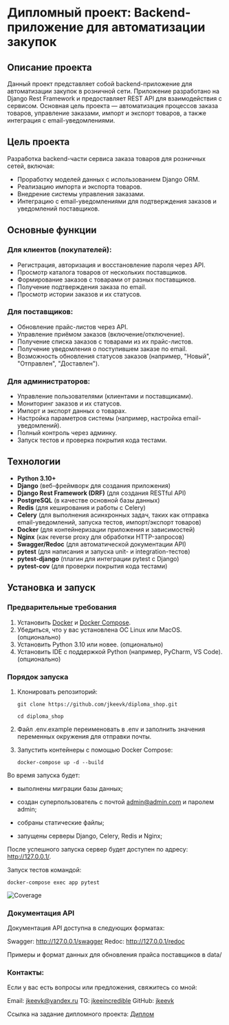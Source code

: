 # Дипломный проект: Backend-приложение для автоматизации закупок

## Описание проекта

Данный проект представляет собой backend-приложение для автоматизации закупок в розничной сети. Приложение разработано на Django Rest Framework и предоставляет REST API для взаимодействия с сервисом. Основная цель проекта — автоматизация процессов заказа товаров, управление заказами, импорт и экспорт товаров, а также интеграция с email-уведомлениями.

## Цель проекта

Разработка backend-части сервиса заказа товаров для розничных сетей, включая:
- Проработку моделей данных с использованием Django ORM.
- Реализацию импорта и экспорта товаров.
- Внедрение системы управления заказами.
- Интеграцию с email-уведомлениями для подтверждения заказов и уведомлений поставщиков.

## Основные функции

### Для клиентов (покупателей):
- Регистрация, авторизация и восстановление пароля через API.
- Просмотр каталога товаров от нескольких поставщиков.
- Формирование заказов с товарами от разных поставщиков.
- Получение подтверждения заказа по email.
- Просмотр истории заказов и их статусов.

### Для поставщиков:
- Обновление прайс-листов через API.
- Управление приёмом заказов (включение/отключение).
- Получение списка заказов с товарами из их прайс-листов.
- Получение уведомления о поступившем заказе по email.
- Возможность обновления статусов заказов (например, "Новый", "Отправлен", "Доставлен").

### Для администраторов:
- Управление пользователями (клиентами и поставщиками).
- Мониторинг заказов и их статусов.
- Импорт и экспорт данных о товарах.
- Настройка параметров системы (например, настройка email-уведомлений).
- Полный контроль через админку.
- Запуск тестов и проверка покрытия кода тестами.

## Технологии

- **Python 3.10+**  
- **Django** (веб-фреймворк для создания приложения)  
- **Django Rest Framework (DRF)** (для создания RESTful API)  
- **PostgreSQL** (в качестве основной базы данных)  
- **Redis** (для кеширования и работы с Celery)  
- **Celery** (для выполнения асинхронных задач, таких как отправка email-уведомлений, запуска тестов, импорт/экспорт товаров)  
- **Docker** (для контейнеризации приложения и зависимостей)  
- **Nginx** (как reverse proxy для обработки HTTP-запросов)  
- **Swagger/Redoc** (для автоматической документации API)  
- **pytest** (для написания и запуска unit- и integration-тестов)  
- **pytest-django** (плагин для интеграции pytest с Django)  
- **pytest-cov** (для проверки покрытия кода тестами)  

## Установка и запуск

### Предварительные требования

1. Установить [Docker](https://www.docker.com/) и [Docker Compose](https://docs.docker.com/compose/install/).
2. Убедиться, что у вас установлена ОС Linux или MacOS. (опционально)
3. Установить Python 3.10 или новее. (опционально)
4. Установить IDE с поддержкой Python (например, PyCharm, VS Code). (опционально)

### Порядок запуска

1. Клонировать репозиторий:
   
   ```git clone https://github.com/jkeevk/diploma_shop.git```

   ```cd diploma_shop```
2. Файл .env.example переименовать в .env и заполнить значения переменных окружения для отправки почты.
   
3. Запустить контейнеры с помощью Docker Compose:

    ```docker-compose up -d --build```

Во время запуска будет:

- выполнены миграции базы данных;

- создан суперпользователь с почтой admin@admin.com и паролем admin;

- собраны статические файлы;

- запущены серверы Django, Celery, Redis и Nginx;

После успешного запуска сервер будет доступен по адресу: http://127.0.0.1/.

Запуск тестов командой:

```docker-compose exec app pytest```

![Coverage](https://raw.githubusercontent.com/jkeevk/diploma_shop/main/badges/coverage.svg)


### Документация API

Документация API доступна в следующих форматах:

Swagger: http://127.0.0.1/swagger
Redoc: http://127.0.0.1/redoc

Примеры и формат данных для обновления прайса поставщиков в data/

### Контакты:

Если у вас есть вопросы или предложения, свяжитесь со мной:

Email: jkeevk@yandex.ru
TG: [jkeeincredible](https://t.me/jkeeincredible)
GitHub: [jkeevk](https://github.com/jkeevk/)

Ссылка на задание дипломного проекта: [Диплом](https://github.com/netology-code/python-final-diplom)